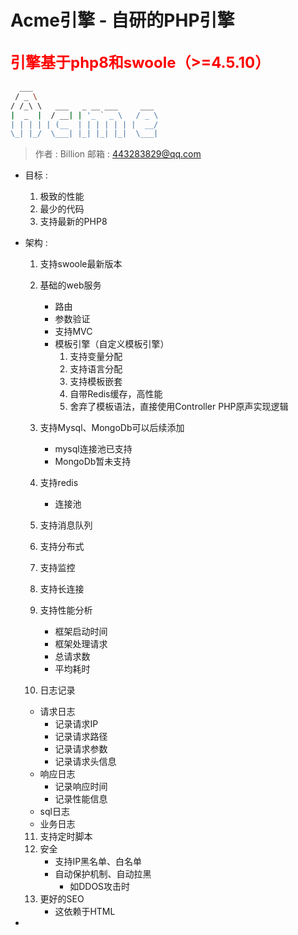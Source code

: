 # Acme引擎 - 自研的PHP引擎

<font color="red" size="5">引擎基于php8和swoole（>=4.5.10）</font>
---

```sh
  ___                             
 / _ \                            
/ /_\ \   ___   _ __ ___     ___  
|  _  |  / __| | '_ ` _ \   / _ \
| | | | | (__  | | | | | | |  __/
\_| |_/  \___| |_| |_| |_|  \___|

```
> 作者 : Billion
> 邮箱 : 443283829@qq.com

- 目标 :
  1. 极致的性能
  2. 最少的代码
  3. 支持最新的PHP8
- 架构 :
  1. 支持swoole最新版本
  2. 基础的web服务
      - 路由
      - 参数验证
      - 支持MVC
      - 模板引擎（自定义模板引擎）
        1. 支持变量分配
        2. 支持语言分配
        3. 支持模板嵌套
        4. 自带Redis缓存，高性能
        5. 舍弃了模板语法，直接使用Controller PHP原声实现逻辑
  3. 支持Mysql、MongoDb可以后续添加
      - mysql连接池已支持
      - MongoDb暂未支持
  4. 支持redis
      - 连接池
  5. 支持消息队列
  6. 支持分布式
  7. 支持监控
  8. 支持长连接
  9. 支持性能分析
      - 框架启动时间
      - 框架处理请求
      - 总请求数
      - 平均耗时

  10. 日志记录
    - 请求日志
      - 记录请求IP
      - 记录请求路径
      - 记录请求参数
      - 记录请求头信息
    - 响应日志
      - 记录响应时间
      - 记录性能信息
    - sql日志
    - 业务日志
  11. 支持定时脚本
  12. 安全
      - 支持IP黑名单、白名单
      - 自动保护机制、自动拉黑
        - 如DDOS攻击时
  13. 更好的SEO
      - 这依赖于HTML







































-

